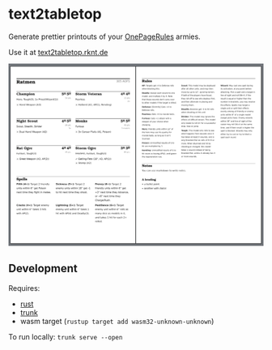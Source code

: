 # text2tabletop

Generate prettier printouts of your [OnePageRules](https://army-forge.onepagerules.com/) armies.

Use it at [text2tabletop.rknt.de](https://text2tabletop.rknt.de)

![](example-print.png)

## Development

Requires:

- [rust](https://rustup.rs/)
- [trunk](https://trunkrs.dev/)
- wasm target (`rustup target add wasm32-unknown-unknown`)

To run locally:
`trunk serve --open`
